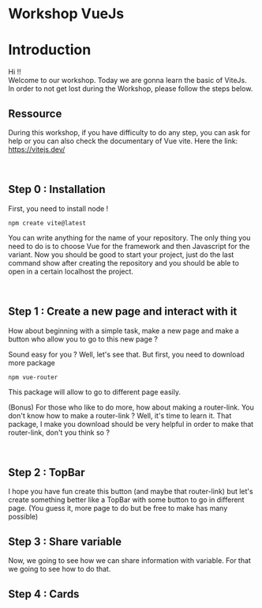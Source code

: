 # Workshop VueJs

<h1>Introduction</h1>
Hi !!<br>
Welcome to our workshop. Today we are gonna learn the basic of ViteJs.<br>
In order to not get lost during the Workshop, please follow the steps below.

<br>
<h2>Ressource</h2>

During this workshop, if you have difficulty to do any step, you can ask for help or you can also check the documentary of Vue vite. Here the link: https://vitejs.dev/

<br>
<h2>Step 0 : Installation</h2>
First, you need to install node !

```
npm create vite@latest
```

You can write anything for the name of your repository. The only thing you need to do is to choose Vue for the framework and then Javascript for the variant. Now you should be good to start your project, just do the last command show after creating the repository and you should be able to open in a certain localhost the project.

<br>
<h2>Step 1 : Create a new page and interact with it</h2>
How about beginning with a simple task, make a new page and make a button who allow you to go to this new page ?

Sound easy for you ?
Well, let's see that. But first, you need to download more package

```
npm vue-router
```
This package will allow to go to different page easily.

(Bonus)
For those who like to do more, how about making a router-link. You don't know how to make a router-link ? Well, it's time to learn it.
That package, I make you download should be very helpful in order to make that router-link, don't you think so ?

<br>
<h2>Step 2 : TopBar</h2>
I hope you have fun create this button (and maybe that router-link) but let's create something better like a TopBar with some button to go in different page.
(You guess it, more page to do but be free to make has many possible)


<br>
<h2>Step 3 : Share variable</h2>
Now, we going to see how we can share information with variable. For that we going to see how to do that.


<br>
<h2>Step 4 : Cards</h2>
